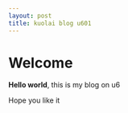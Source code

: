 ```yaml
---
layout: post
title: kuolai blog u601
---
```


# Welcome

**Hello world**, this is my blog on u6

Hope you like it